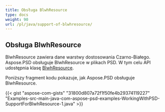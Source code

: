 ```yaml
---
title: Obsługa BlwhResource
type: docs
weight: 90
url: /pl/java/support-of-blwhresource/
---
```


## **Obsługa BlwhResource**
BlwhResource zawiera dane warstwy dostosowania Czarno-Białego. Aspose.PSD obsługuje BlwhResource w plikach PSD. W tym celu API udostępnia klasę [BlwhResource](https://reference.aspose.com/java/psd/com.aspose.psd.fileformats.psd.layers.layerresources/BlwhResource).

Poniższy fragment kodu pokazuje, jak Aspose.PSD obsługuje BlwhResource.

{{< gist "aspose-com-gists" "31800d807a72f1f50fe4b29374119227" "Examples-src-main-java-com-aspose-psd-examples-WorkingWithPSD-SupportForBlwhResource-1.java" >}}

